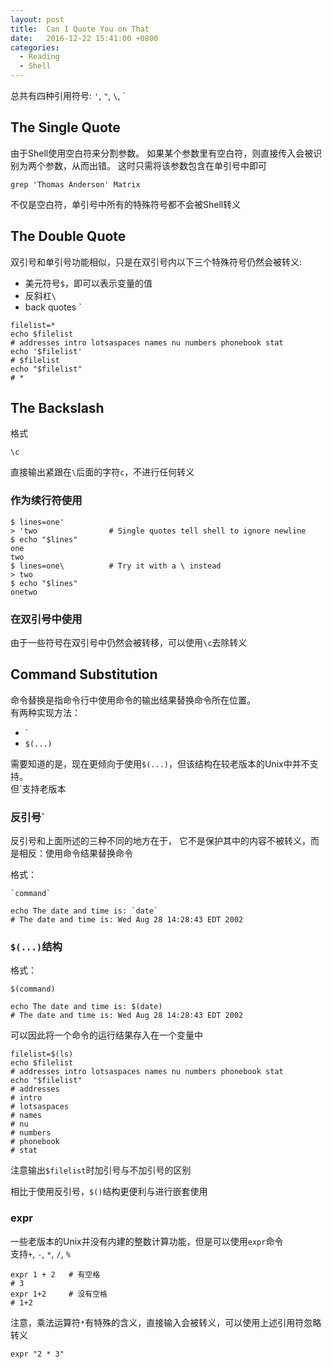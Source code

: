 ```yaml
---
layout: post
title:  Can I Quote You on That
date:   2016-12-22 15:41:00 +0800
categories:
  - Reading
  - Shell
---
```


总共有四种引用符号: `'`, `"`, `\`, `

## The Single Quote

由于Shell使用空白符来分割参数。
如果某个参数里有空白符，则直接传入会被识别为两个参数，从而出错。
这时只需将该参数包含在单引号中即可

```shell
grep 'Thomas Anderson' Matrix
```

不仅是空白符，单引号中所有的特殊符号都不会被Shell转义

## The Double Quote

双引号和单引号功能相似，只是在双引号内以下三个特殊符号仍然会被转义:  
* 美元符号`$`，即可以表示变量的值
* 反斜杠`\`
* back quotes `

```shell
filelist=*
echo $filelist
# addresses intro lotsaspaces names nu numbers phonebook stat
echo '$filelist'
# $filelist
echo "$filelist"
# *
```

## The Backslash

格式

```shell
\c
```

直接输出紧跟在`\`后面的字符`c`，不进行任何转义

### 作为续行符使用

```shell
$ lines=one'
> 'two                # Single quotes tell shell to ignore newline
$ echo "$lines"
one
two
$ lines=one\          # Try it with a \ instead
> two
$ echo "$lines"
onetwo
```

### 在双引号中使用

由于一些符号在双引号中仍然会被转移，可以使用`\c`去除转义

## Command Substitution

命令替换是指命令行中使用命令的输出结果替换命令所在位置。  
有两种实现方法：  
* \`
* `$(...)`

需要知道的是，现在更倾向于使用`$(...)`，但该结构在较老版本的Unix中并不支持。  
但\`支持老版本

### 反引号\`

反引号和上面所述的三种不同的地方在于，
它不是保护其中的内容不被转义，而是相反：使用命令结果替换命令

格式：

```shell
`command`
```

```shell
echo The date and time is: `date`
# The date and time is: Wed Aug 28 14:28:43 EDT 2002
```

### `$(...)`结构

格式：

```shell
$(command)
```

```shell
echo The date and time is: $(date)
# The date and time is: Wed Aug 28 14:28:43 EDT 2002
```

可以因此将一个命令的运行结果存入在一个变量中

```shell
filelist=$(ls)
echo $filelist
# addresses intro lotsaspaces names nu numbers phonebook stat
echo "$filelist"
# addresses
# intro
# lotsaspaces
# names
# nu
# numbers
# phonebook
# stat
```

注意输出`$filelist`时加引号与不加引号的区别

相比于使用反引号，`$()`结构更便利与进行嵌套使用

### expr

一些老版本的Unix并没有内建的整数计算功能，但是可以使用`expr`命令  
支持`+`, `-`, `*`, `/`, `%`

```shell
expr 1 + 2   # 有空格
# 3
expr 1+2     # 没有空格
# 1+2
```

注意，乘法运算符`*`有特殊的含义，直接输入会被转义，可以使用上述引用符忽略转义

```shell
expr "2 * 3"
```
